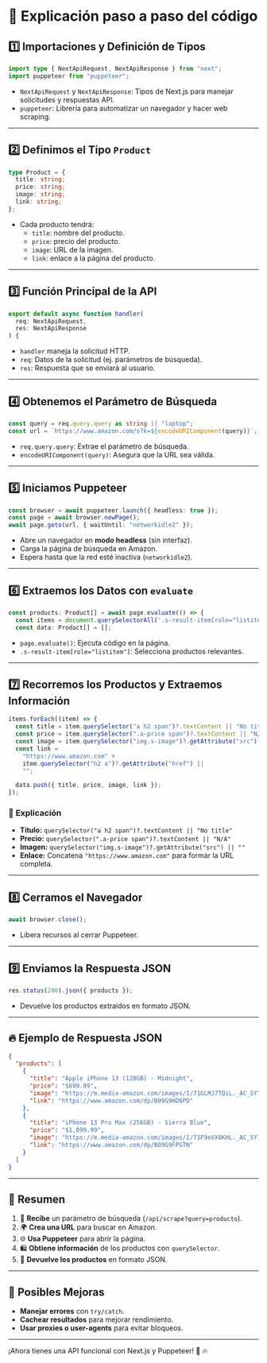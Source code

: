 # 📌 Explicación paso a paso del código

## 1️⃣ **Importaciones y Definición de Tipos**
```ts
import type { NextApiRequest, NextApiResponse } from "next";
import puppeteer from "puppeteer";
```
- `NextApiRequest` y `NextApiResponse`: Tipos de Next.js para manejar solicitudes y respuestas API.
- `puppeteer`: Librería para automatizar un navegador y hacer web scraping.

---

## 2️⃣ **Definimos el Tipo `Product`**
```ts
type Product = {
  title: string;
  price: string;
  image: string;
  link: string;
};
```
- Cada producto tendrá:
  - `title`: nombre del producto.
  - `price`: precio del producto.
  - `image`: URL de la imagen.
  - `link`: enlace a la página del producto.

---

## 3️⃣ **Función Principal de la API**
```ts
export default async function handler(
  req: NextApiRequest,
  res: NextApiResponse
) {
```
- `handler` maneja la solicitud HTTP.
- `req`: Datos de la solicitud (ej. parámetros de búsqueda).
- `res`: Respuesta que se enviará al usuario.

---

## 4️⃣ **Obtenemos el Parámetro de Búsqueda**
```ts
const query = req.query.query as string || "laptop"; 
const url = `https://www.amazon.com/s?k=${encodeURIComponent(query)}`;
```
- `req.query.query`: Extrae el parámetro de búsqueda.
- `encodeURIComponent(query)`: Asegura que la URL sea válida.

---

## 5️⃣ **Iniciamos Puppeteer**
```ts
const browser = await puppeteer.launch({ headless: true });
const page = await browser.newPage();
await page.goto(url, { waitUntil: "networkidle2" });
```
- Abre un navegador en **modo headless** (sin interfaz).
- Carga la página de búsqueda en Amazon.
- Espera hasta que la red esté inactiva (`networkidle2`).

---

## 6️⃣ **Extraemos los Datos con `evaluate`**
```ts
const products: Product[] = await page.evaluate(() => {
  const items = document.querySelectorAll('.s-result-item[role="listitem"]');
  const data: Product[] = [];
```
- `page.evaluate()`: Ejecuta código en la página.
- `.s-result-item[role="listitem"]`: Selecciona productos relevantes.

---

## 7️⃣ **Recorremos los Productos y Extraemos Información**
```ts
items.forEach((item) => {
  const title = item.querySelector("a h2 span")?.textContent || "No title";
  const price = item.querySelector(".a-price span")?.textContent || "N/A";
  const image = item.querySelector("img.s-image")?.getAttribute("src") || "";
  const link =
    "https://www.amazon.com" +
    item.querySelector("h2 a")?.getAttribute("href") ||
    "";

  data.push({ title, price, image, link });
});
```
### 🔹 **Explicación**
- **Título:** `querySelector("a h2 span")?.textContent || "No title"`
- **Precio:** `querySelector(".a-price span")?.textContent || "N/A"`
- **Imagen:** `querySelector("img.s-image")?.getAttribute("src") || ""`
- **Enlace:** Concatena `"https://www.amazon.com"` para formar la URL completa.

---

## 8️⃣ **Cerramos el Navegador**
```ts
await browser.close();
```
- Libera recursos al cerrar Puppeteer.

---

## 9️⃣ **Enviamos la Respuesta JSON**
```ts
res.status(200).json({ products });
```
- Devuelve los productos extraídos en formato JSON.

---

## 🔥 **Ejemplo de Respuesta JSON**
```json
{
  "products": [
    {
      "title": "Apple iPhone 13 (128GB) - Midnight",
      "price": "$699.99",
      "image": "https://m.media-amazon.com/images/I/71GLMJ7TQiL._AC_SY741_.jpg",
      "link": "https://www.amazon.com/dp/B09G9HD6PD"
    },
    {
      "title": "iPhone 13 Pro Max (256GB) - Sierra Blue",
      "price": "$1,099.99",
      "image": "https://m.media-amazon.com/images/I/71F9eVX8KHL._AC_SY741_.jpg",
      "link": "https://www.amazon.com/dp/B09G9FPGTN"
    }
  ]
}
```

---

## 🎯 **Resumen**
1. 📩 **Recibe** un parámetro de búsqueda (`/api/scrape?query=producto`).
2. 🌍 **Crea una URL** para buscar en Amazon.
3. 🌐 **Usa Puppeteer** para abrir la página.
4. 🛍️ **Obtiene información** de los productos con `querySelector`.
5. 🔄 **Devuelve los productos** en formato JSON.

---

## 🚀 **Posibles Mejoras**
- **Manejar errores** con `try/catch`.
- **Cachear resultados** para mejorar rendimiento.
- **Usar proxies o user-agents** para evitar bloqueos.

---

¡Ahora tienes una API funcional con Next.js y Puppeteer! 🎉 🔥
